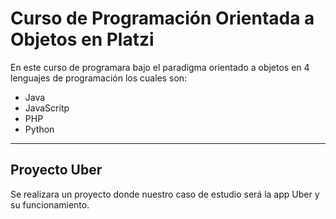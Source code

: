 # Curso de Programación Orientada a Objetos en Platzi

En este curso de programara bajo el paradigma orientado a objetos en 4 lenguajes de programación los cuales son:

- Java
- JavaScritp
- PHP
- Python

-----

## Proyecto Uber ##

Se realizara un proyecto donde nuestro caso de estudio será la app Uber y su funcionamiento.